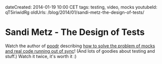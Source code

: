 dateCreated: 2014-01-19 10:00 CET
tags: testing, video, mocks
youtubeId: qT5iriwidRg
oldUrls: /blog/2014/01/sandi-metz-the-design-of-tests/

# Sandi Metz - The Design of Tests

Watch the author of [poodr] describing
[how to solve the problem of mocks and real code running out of sync](https://www.youtube.com/watch?v=qT5iriwidRg)!
(And lots of goodies about testing and stuff.)
Watch it twice, it's worth it :)

[poodr]: http://poodr.com

